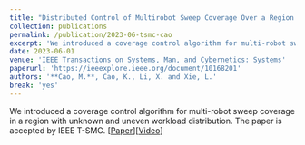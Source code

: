 ```yaml
---
title: "Distributed Control of Multirobot Sweep Coverage Over a Region With Unknown Workload Distribution"
collection: publications
permalink: /publication/2023-06-tsmc-cao
excerpt: 'We introduced a coverage control algorithm for multi-robot sweep coverage in a region with unknown and uneven workload distribution.'
date: 2023-06-01
venue: 'IEEE Transactions on Systems, Man, and Cybernetics: Systems'
paperurl: 'https://ieeexplore.ieee.org/document/10168201'
authors: '**Cao, M.**, Cao, K., Li, X. and Xie, L.'
break: 'yes'
---
```


We introduced a coverage control algorithm for multi-robot sweep coverage in a region with unknown and uneven workload distribution. The paper is accepted by IEEE T-SMC. \[[Paper](https://ieeexplore.ieee.org/document/10168201)\]\[[Video](https://youtu.be/nBXupDJ9x94?si=JUgQYje5BrFEth6z)\] 